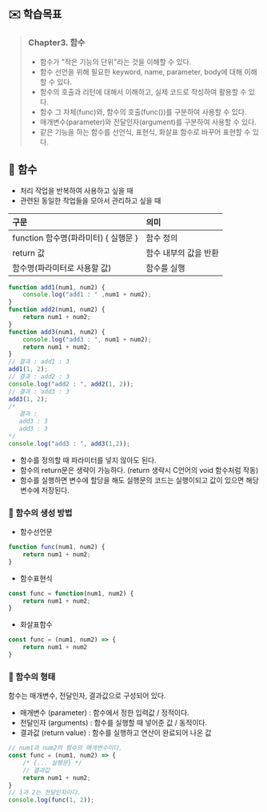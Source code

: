 ## ✉️ 학습목표

> ### Chapter3. 함수
> - 함수가 "작은 기능의 단위"라는 것을 이해할 수 있다.
> - 함수 선언을 위해 필요한 keyword, name, parameter, body에 대해 이해할 수 있다.
> - 함수의 호출과 리턴에 대해서 이해하고, 실제 코드로 작성하여 활용할 수 있다.
> - 함수 그 자체(func)와, 함수의 호출(func())를 구분하여 사용할 수 있다.
> - 매개변수(parameter)와 전달인자(argument)를 구분하여 사용할 수 있다.
> - 같은 기능을 하는 함수를 선언식, 표현식, 화살표 함수로 바꾸어 표현할 수 있다.

## 📌 함수

- 처리 작업을 반복하여 사용하고 싶을 때
- 관련된 동일한 작업들을 모아서 관리하고 싶을 때

| 구문                               | 의미               |
|:----------------------------------|:-------------------|
|function 함수명(파라미터) { 실행문 } | 함수 정의           |
|return 값                          | 함수 내부의 값을 반환|
|함수명(파라미터로 사용할 값)         | 함수를 실행         |

```javascript
function add1(num1, num2) {
    console.log("add1 : " ,num1 + num2);
}
function add2(num1, num2) {
    return num1 + num2;
}
function add3(num1, num2) {
    console.log("add3 : ", num1 + num2);
    return num1 + num2;
}
// 결과 : add1 : 3
add1(1, 2);
// 결과 : add2 : 3
console.log("add2 : ", add2(1, 2));
// 결과 : add3 : 3
add3(1, 2);
/*
   결과 :
   add3 : 3
   add3 : 3 
*/
console.log("add3 : ", add3(1,2));
```

- 함수를 정의할 때 파라미터를 넣지 않아도 된다.
- 함수의 return문은 생략이 가능하다. (return 생략시 C언어의 void 함수처럼 작동)
- 함수를 실행하면 변수에 할당을 해도 실행문의 코드는 실행이되고 값이 있으면 해당 변수에 저장된다.

### 🧩 함수의 생성 방법
- 함수선언문
```javascript
function func(num1, num2) {
    return num1 + num2;
}
```
- 함수표현식
```javascript
const func = function(num1, num2) {
    return num1 + num2;
}
```
- 화살표함수
```javascript
const func = (num1, num2) => {
    return num1 + num2
}
```

### 🧩 함수의 형태

함수는 매개변수, 전달인자, 결과값으로 구성되어 있다.

- 매개변수 (parameter) : 함수에서 정한 입력값 / 정적이다.
- 전달인자 (arguments) : 함수를 실행할 때 넣어준 값 / 동적이다.
- 결과값 (return value) : 함수를 실행하고 연산이 완료되어 나온 값

```javascript
// num1과 num2의 함수의 매개변수이다.
const func = (num1, num2) => {
    /* {... 실행문} */
    // 결과값
    return num1 + num2;
}
// 1과 2는 전달인자이다.
console.log(func(1, 2));
```